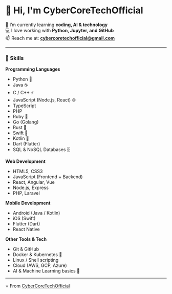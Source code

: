 # 👋 Hi, I'm CyberCoreTechOfficial  

🌱 I’m currently learning **coding, AI & technology**  
💻 I love working with **Python, Jupyter, and GitHub**  
📫 Reach me at: **cybercoretechofficial@gmail.com**  

---

### 🚀 Skills

**Programming Languages**
- Python 🐍  
- Java ☕  
- C / C++ ⚡  
- JavaScript (Node.js, React) 🌐  
- TypeScript  
- PHP  
- Ruby 💎  
- Go (Golang)  
- Rust 🦀  
- Swift 🍎  
- Kotlin 🤖  
- Dart (Flutter)  
- SQL & NoSQL Databases 🗄️  

**Web Development**
- HTML5, CSS3  
- JavaScript (Frontend + Backend)  
- React, Angular, Vue  
- Node.js, Express  
- PHP, Laravel  

**Mobile Development**
- Android (Java / Kotlin)  
- iOS (Swift)  
- Flutter (Dart)  
- React Native  

**Other Tools & Tech**
- Git & GitHub  
- Docker & Kubernetes 🐳  
- Linux / Shell scripting  
- Cloud (AWS, GCP, Azure)  
- AI & Machine Learning basics 🤖  

---

⭐ From [CyberCoreTechOfficial](https://github.com/cybercoretechofficial)
